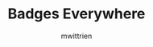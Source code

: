 ---
title: Badges Everywhere
author: mwittrien
description_markdown: >-
  Displays Badges (Nitro, Hypesquad, etc...) in the chat/memberlist/userpopout. Thanks for Zerebos' help.
github: https://github.com/mwittrien
download: https://github.com/mwittrien/BetterDiscordAddons/tree/master/Plugins/BadgesEverywhere
support: https://discordapp.com/invite/Z7PBux5
tags:
layout: product
---